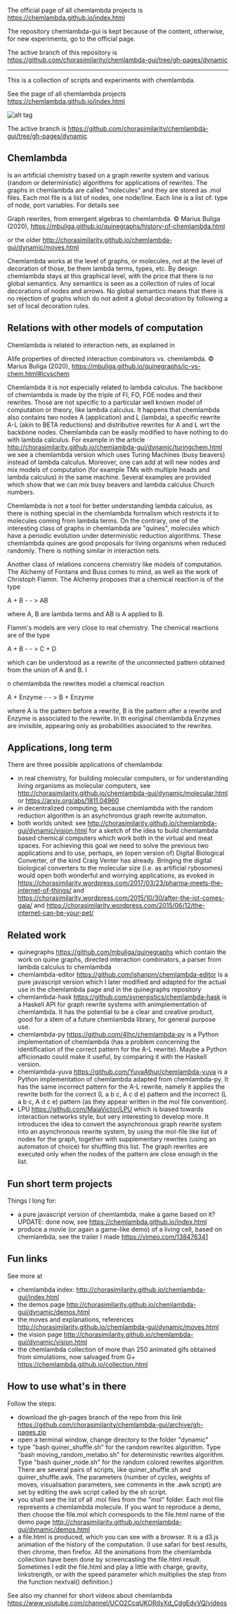 The official page of all chemlambda projects is https://chemlambda.github.io/index.html

The repository chemlambda-gui is kept because of the content, otherwise, for new experiments, go to the official page.

The active branch of this repository is https://github.com/chorasimilarity/chemlambda-gui/tree/gh-pages/dynamic

_______

This is a collection of scripts and experiments with chemlambda. 

See the page of all chemlambda projects https://chemlambda.github.io/index.html

![alt tag](tape_long_4653_2.gif)


The active branch is https://github.com/chorasimilarity/chemlambda-gui/tree/gh-pages/dynamic

## Chemlambda

Is an artificial chemistry based on a graph rewrite system and various (random or deterministic) algorithms for applications of rewrites. The graphs in chemlambda are called "molecules" and they are stored as .mol files. Each mol file is a list of nodes, one node/line. Each line is a list of: type of node, port variables. For details see

Graph rewrites, from emergent algebras to chemlambda. © Marius Buliga (2020), https://mbuliga.github.io/quinegraphs/history-of-chemlambda.html


or the older http://chorasimilarity.github.io/chemlambda-gui/dynamic/moves.html 

Chemlambda works at the level of graphs, or molecules, not at the level of decoration of those, be them lambda terms, types, etc. By design chemlambda stays at this graphical level, with the price that there is no global semantics. Any semantics is seen as a collection of rules of local decorations of nodes and arrows. No global semantics means that there is no rejection of graphs which do not admit a global decoration by following a set of local decoration rules. 

## Relations with other models of computation

Chemlambda is related to interaction nets, as explained in 

Alife properties of directed interaction combinators vs. chemlambda. © Marius Buliga (2020), https://mbuliga.github.io/quinegraphs/ic-vs-chem.html#icvschem


Chemlambda it is not especially related to lambda calculus. The backbone of chemlambda is made by the triple of FI, FO, FOE nodes and their rewrites. Those are not specific to a particular well known model of computation or theory, like lambda calculus. It happens that chemlambda also contains two nodes A (application) and L (lambda), a specific rewrite A-L (akin to BETA reductions) and distributive rewrites for A and L wrt the backbone nodes. Chemlambda can be easily modified to have nothing to do with lambda calculus. For example in the article http://chorasimilarity.github.io/chemlambda-gui/dynamic/turingchem.html we see  a chemlambda version which uses Turing Machines (busy beavers) instead of lambda calculus. Moreover, one can add at will new nodes and mix models of computation (for example TMs with multiple heads and lambda calculus) in the same machine. Several examples are provided which show that we can mix busy beavers and lambda calculus Church numbers. 

Chemlambda is not a tool for better understanding lambda calculus, as there is nothing special in the chemlambda formalism which restricts it to molecules coming from lambda terms. On the contrary, one of the interesting class of graphs in chemlambda are "quines", molecules which have a periodic evolution under deterministic reduction algorithms. These chemlambda quines are good proposals for living organisms when reduced randomly. There is nothing similar in interaction nets. 


Another class of relations concerns chemistry like models of computation. The Alchemy of Fontana and Buss comes to mind, as well as the work of Christoph Flamm. The Alchemy proposes that a chemical reaction is of the type

 A + B - - > AB
 
 where A, B are lambda terms and AB is A applied to B. 
 
 Flamm's models are very close to real chemistry. The chemical reactions are of the type 
 
 A + B - - > C + D
 
 which can be understood as a rewrite of the unconnected pattern obtained from the union of A and B. I
 
 n chemlambda the rewrites model a chemical reaction 
 
 A + Enzyme - - > B  + Enzyme

where A is the pattern before a rewrite, B is the pattern after a rewrite and Enzyme is associated to the rewrite. In th eoriginal chemlambda Enzymes are invisible, appearing only as probabilities associated to the rewrites. 



## Applications, long term

There are three possible applications of chemlambda: 
- in real chemistry, for building molecular computers, or for understanding living organisms as molecular computers, see http://chorasimilarity.github.io/chemlambda-gui/dynamic/molecular.html or https://arxiv.org/abs/1811.04960
- in decentralized computing, because chemlambda with the random reduction algorithm is an asynchronous graph rewrite automaton. 
- both worlds united: see http://chorasimilarity.github.io/chemlambda-gui/dynamic/vision.html for a sketch of the idea to build chemlambda based chemical computers which work both in the virtual and meat spaces. For achieving this goal we need to solve the previous two applications and to use, perhaps, an (open version of) Digital Biological Converter, of the kind Craig Venter has already. Bringing the digital biological converters to the molecular size (i.e. as artificial rybosomes) would open both wonderful and worrying applications, as evoked in https://chorasimilarity.wordpress.com/2017/03/23/pharma-meets-the-internet-of-things/ and https://chorasimilarity.wordpress.com/2015/10/30/after-the-iot-comes-gaia/ and https://chorasimilarity.wordpress.com/2015/06/12/the-internet-can-be-your-pet/


## Related work


- quinegraphs https://github.com/mbuliga/quinegraphs  which contain the work on quine graphs, directed interaction combinators, a parser from lambda calculus to chemlambda
- chemlambda-editor https://github.com/ishanpm/chemlambda-editor is a pure javascript version which I later modified and adapted for the actual use in the chemlambda page and in the quinegraphs repository
- chemlambda-hask https://github.com/synergistics/chemlambda-hask is a Haskell API for graph rewrite systems with animplementation of chemlambda. It has the potential to be a clear and creative product, good for  a stem of a future chemlambda library, for general purpose use.
- chemlambda-py https://github.com/4lhc/chemlambda-py is a Python implementation of chemlambda (has a problem concerning the identification of the correct pattern for the A-L rewrite). Maybe a Python afficionado could make it useful, by comparing it with the Haskell version. 
- chemlambda-yuva https://github.com/YuvaAthur/chemlambda-yuva is a Python implementation of chemlambda adapted from chemlambda-py. It has the same incorrect pattern for the A-L rewrite, namely it applies the rewrite both for the correct (L a b c, A c d e) pattern and the incorrect (L a b c, A d c e) pattern (as they appear written in the mol file convention).
- LPU https://github.com/MaiaVictor/LPU which is biased towards  interaction networks style, but very interesting to develop more. It introduces the idea to convert the asynchronous graph rewrite system into an asynchronous rewrite system, by using the mol-file like list of nodes for the graph, together with supplementary rewrites (using an automaton of choice) for shuffling this list. The graph rewrites are executed only when the nodes of the pattern are close enough in the list. 



## Fun short term projects

Things I long for: 
- a pure javascript version of chemlambda, make a game based on it? UPDATE: done now, see https://chemlambda.github.io/index.html
- produce a movie (or again a game-like demo) of a living cell, based on chemlambda, see the trailer I made https://vimeo.com/138476341 

## Fun links

See more at
- chemlambda index: http://chorasimilarity.github.io/chemlambda-gui/index.html
- the demos page http://chorasimilarity.github.io/chemlambda-gui/dynamic/demos.html
- the moves and explanations, references http://chorasimilarity.github.io/chemlambda-gui/dynamic/moves.html
- the vision page http://chorasimilarity.github.io/chemlambda-gui/dynamic/vision.html
- the chemlambda collection of more than 250 animated gifs obtained from simulations, now salvaged from G+  https://chemlambda.github.io/collection.html

## How to use what's in there

Follow the steps: 
- download the gh-pages branch of the repo from this link https://github.com/chorasimilarity/chemlambda-gui/archive/gh-pages.zip
- open a terminal window, change directory to the folder "dynamic"
- type "bash quiner_shuffle.sh" for the random rewrites algorithm. Type "bash moving_random_metabo.sh" for deterministic rewrites algorithm. Type "bash quiner_node.sh" for the random colored rewrites algorithm. There are several pairs of scripts, like quiner_shuffle.sh and quiner_shuffle.awk. The parameters (number of cycles, weights of moves, visualisation parameters, see comments in the .awk script) are set by editing the awk script called by the sh script. 
- you shall see the list of all .mol files from the "mol" folder. Each mol file represents a chemlambda molecule. If you want to reproduce a demo, then choose the file.mol which corresponds to the file.html name of the demo page http://chorasimilarity.github.io/chemlambda-gui/dynamic/demos.html 
- a file.html is produced, which you can see with a browser. It is a d3.js animation of the history of the computation. (I use safari for best results, then chrome, then firefox. All the animations from the chemlambda collection have been done by screencasting the file.html result. Sometimes I edit the file.html and play a little with charge, gravity, linkstrength, or with the speed parameter which multiplies the step from the function nextval() definition.)


See also my channel for short videos about chemlambda https://www.youtube.com/channel/UCO2CcqUKORdyXd_CdgEdvVQ/videos
